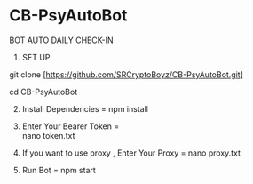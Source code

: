 # CB-PsyAutoBot
BOT AUTO DAILY CHECK-IN


1. SET UP 

git clone [https://github.com/SRCryptoBoyz/CB-PsyAutoBot.git]

cd CB-PsyAutoBot



2. Install Dependencies =    npm install



3. Enter Your Bearer Token =  
   nano token.txt



4. If you want to use proxy , Enter Your Proxy = 
   nano proxy.txt



5. Run Bot = 
   npm start
